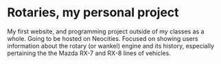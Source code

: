# Rotaries, my personal project
My first website, and programming project outside of my classes as a whole. Going to be hosted on Neocities. Focused on showing users information about the rotary (or wankel) engine and its history, especially pertaining the the Mazda RX-7 and RX-8 lines of vehicles.
